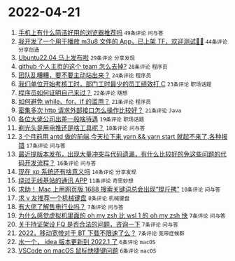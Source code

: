 # 2022-04-21

1. [手机上有什么简洁好用的浏览器推荐吗](https://www.v2ex.com/t/848294) `49条评论` `问与答`
1. [我开发了一个用于播放 m3u8 文件的 App，已上架 TF，欢迎测试👏🏻](https://www.v2ex.com/t/848300) `44条评论` `分享创造`
1. [Ubuntu22.04 马上发布啦](https://www.v2ex.com/t/848297) `29条评论` `分享发现`
1. [github 个人主页的这个 team 怎么去掉?](https://www.v2ex.com/t/848327) `28条评论` `程序员`
1. [团队乱糟糟，要不要主动站出来？](https://www.v2ex.com/t/848302) `24条评论` `程序员`
1. [我们单位开始考核工时，部门工时最少的员工绩效打 C](https://www.v2ex.com/t/848293) `23条评论` `职场话题`
1. [程序员如何证明自己来过？](https://www.v2ex.com/t/848321) `22条评论` `随想`
1. [如何避免 while、for、if 的滥用？](https://www.v2ex.com/t/848308) `21条评论` `程序员`
1. [密集多次 http 请求外部接口怎么操作比较好？](https://www.v2ex.com/t/848291) `21条评论` `Java`
1. [各位大佬公司出差一般啥待遇](https://www.v2ex.com/t/848288) `19条评论` `职场话题`
1. [剃光头是用电推还是啥工具呢？](https://www.v2ex.com/t/848276) `18条评论` `问与答`
1. [3 个月前用 antd 做的前端,今天拉下来 yarn && yarn start 就起不来了,各种报错](https://www.v2ex.com/t/848282) `17条评论` `问与答`
1. [最近提版本发布，出现大量冲突与代码遗漏，有什么比较好的免这些问题的代码开发流程？](https://www.v2ex.com/t/848310) `16条评论` `问与答`
1. [现在 xp 系统还有啥意义吗](https://www.v2ex.com/t/848284) `14条评论` `分享发现`
1. [绕过无线基站的通讯 APP](https://www.v2ex.com/t/848330) `11条评论` `奇思妙想`
1. [求助！ Mac 上用网页版 1688 搜索关键词总会出现“锟斤拷”](https://www.v2ex.com/t/848280) `10条评论` `问与答`
1. [求 v 友推荐一个机械键盘](https://www.v2ex.com/t/848318) `8条评论` `机械键盘`
1. [有大佬了解售电行业吗？](https://www.v2ex.com/t/848335) `7条评论` `问与答`
1. [为什么感觉虚拟机里面的 oh my zsh 比 wsl 1 的 oh my zsh 快](https://www.v2ex.com/t/848295) `7条评论` `问与答`
1. [关于持证架设 FQ 是否合法的问题，咨询一下](https://www.v2ex.com/t/848292) `7条评论` `问与答`
1. [2022，移动宽带对于 BT 下载不限速了么？](https://www.v2ex.com/t/848289) `7条评论` `宽带症候群`
1. [水一个， idea 版本更新到 2022.1 了](https://www.v2ex.com/t/848315) `6条评论` `macOS`
1. [VSCode on macOS 鼠标快捷键问题](https://www.v2ex.com/t/848298) `6条评论` `macOS`
